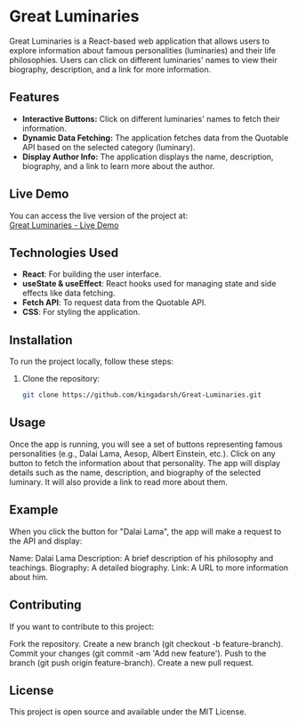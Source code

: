 # Great Luminaries

Great Luminaries is a React-based web application that allows users to explore information about famous personalities (luminaries) and their life philosophies. Users can click on different luminaries' names to view their biography, description, and a link for more information.

## Features

- **Interactive Buttons:** Click on different luminaries' names to fetch their information.
- **Dynamic Data Fetching:** The application fetches data from the Quotable API based on the selected category (luminary).
- **Display Author Info:** The application displays the name, description, biography, and a link to learn more about the author.

## Live Demo

You can access the live version of the project at:  
[Great Luminaries - Live Demo](https://great-luminaries.vercel.app/)

## Technologies Used

- **React**: For building the user interface.
- **useState & useEffect**: React hooks used for managing state and side effects like data fetching.
- **Fetch API**: To request data from the Quotable API.
- **CSS**: For styling the application.

## Installation

To run the project locally, follow these steps:

1. Clone the repository:
   ```bash
   git clone https://github.com/kingadarsh/Great-Luminaries.git

## Usage
Once the app is running, you will see a set of buttons representing famous personalities (e.g., Dalai Lama, Aesop, Albert Einstein, etc.).
Click on any button to fetch the information about that personality.
The app will display details such as the name, description, and biography of the selected luminary. It will also provide a link to read more about them.

## Example
When you click the button for "Dalai Lama", the app will make a request to the API and display:

Name: Dalai Lama
Description: A brief description of his philosophy and teachings.
Biography: A detailed biography.
Link: A URL to more information about him.


## Contributing
If you want to contribute to this project:

Fork the repository.
Create a new branch (git checkout -b feature-branch).
Commit your changes (git commit -am 'Add new feature').
Push to the branch (git push origin feature-branch).
Create a new pull request.

## License
This project is open source and available under the MIT License.


